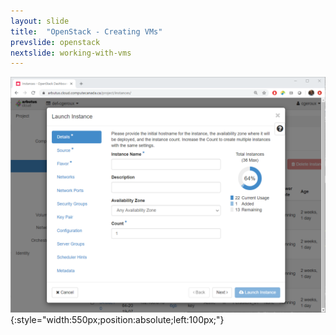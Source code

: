```yaml
---
layout: slide
title:  "OpenStack - Creating VMs"
prevslide: openstack
nextslide: working-with-vms
---
```

![VM Creation](../assets/arbutus_screens/Instance_creation.png){:style="width:550px;position:absolute;left:100px;"}
